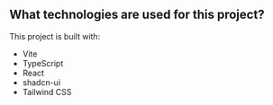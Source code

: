 

## What technologies are used for this project?

This project is built with:

- Vite
- TypeScript
- React
- shadcn-ui
- Tailwind CSS



